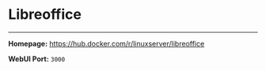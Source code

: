 # Libreoffice

---

**Homepage:** https://hub.docker.com/r/linuxserver/libreoffice

**WebUI Port:** `3000`